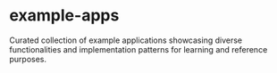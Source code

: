 # example-apps
Curated collection of example applications showcasing diverse functionalities and implementation patterns for learning and reference purposes.
